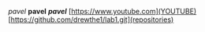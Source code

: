 *pavel* **pavel** ***pavel***
[https://www.youtube.com](YOUTUBE) 
[https://github.com/drewthe1/lab1.git](repositories)
